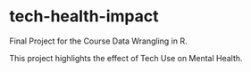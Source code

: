 # tech-health-impact
Final Project for the Course Data Wrangling in R.

This project highlights the effect of Tech Use on Mental Health.
